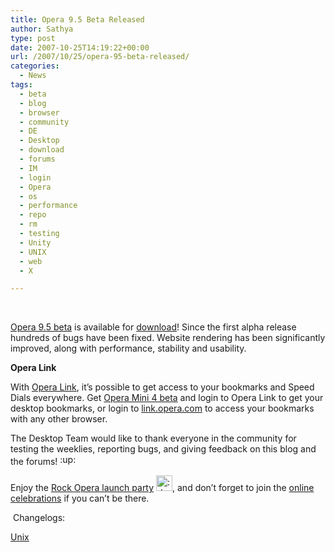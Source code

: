 ```yaml
---
title: Opera 9.5 Beta Released
author: Sathya
type: post
date: 2007-10-25T14:19:22+00:00
url: /2007/10/25/opera-95-beta-released/
categories:
  - News
tags:
  - beta
  - blog
  - browser
  - community
  - DE
  - Desktop
  - download
  - forums
  - IM
  - login
  - Opera
  - os
  - performance
  - repo
  - rm
  - testing
  - Unity
  - UNIX
  - web
  - X

---
```

<!--StartFragment --> 

<a target="_blank" href="http://www.opera.com/products/desktop/next/">Opera 9.5 beta</a> is available for <a target="_blank" href="http://www.opera.com/products/desktop/next/">download</a>! Since the first alpha release hundreds of bugs have been fixed. Website rendering has been significantly improved, along with performance, stability and usability.

**Opera Link**
  
With <a target="_blank" href="http://link.opera.com/">Opera Link</a>, it&#8217;s possible to get access to your bookmarks and Speed Dials everywhere. Get <a target="_blank" href="http://www.operamini.com/beta/">Opera Mini 4 beta</a> and login to Opera Link to get your desktop bookmarks, or login to <a target="_blank" href="http://link.opera.com/">link.opera.com</a> to access your bookmarks with any other browser.

The Desktop Team would like to thank everyone in the community for testing the weeklies, reporting bugs, and giving feedback on this blog and the forums! <img width="27" src="http://my.opera.com/community/graphics/smilies/thumbsup.gif" alt=":up:" height="17" class="smilie" />
  
Enjoy the <a target="_blank" href="http://rock.opera.com/">Rock Opera launch party</a>  <img width="26" src="http://my.opera.com/community/graphics/smilies/drunk.gif" alt=":drunk:" height="25" class="smilie" />, and don&#8217;t forget to join the <a target="_blank" href="http://my.opera.com/guestbook/">online celebrations</a> if you can&#8217;t be there.

<!--StartFragment --> Changelogs: 

<a target="_blank" href="http://snapshot.opera.com/unix/u950b1.html">Unix</a>